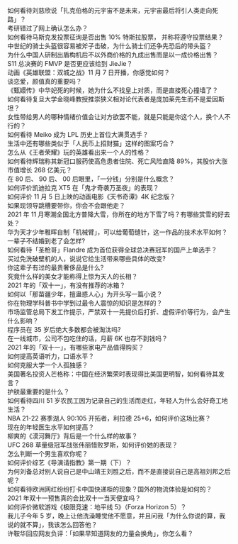 如何看待刘慈欣说「扎克伯格的元宇宙不是未来，元宇宙最后将引人类走向死路」？  
考研错过了网上确认怎么办？  
如何看待马斯克发投票征询是否出售 10% 特斯拉股票， 并称将遵守投票结果？  
中世纪的骑士头盔很容易被斧子击破，为什么骑士们还争先恐后的带头盔？  
为什么中国人研制出盾构机后不以外商价格的九成出售而是以一成价格出售？  
S11 总决赛的 FMVP 是否更应该给到 JieJie？  
动画《英雄联盟：双城之战》11 月 7 日开播，你感觉如何？  
谈恋爱，颜值真的重要吗？  
《甄嬛传》中华妃死的时候，她为什么不找皇上对质，而是直接死心撞墙了？  
如何看待复旦大学金晓峰教授推崇狭义相对论代表者是庞加莱先生而不是爱因斯坦？  
女性带给男人的哪种情绪价值会让对方欲罢不能，就是只能是你这个人，换个人不行的？  
如何看待 Meiko 成为 LPL 历史上首位大满贯选手？  
生活中还有哪些类似于「人民币上招财猫」这样的图案巧合？  
怎么从《王者荣耀》玩的英雄看出来一个人的性格？  
如何看待辉瑞称其新冠口服药使高危患者住院、死亡风险直降 89%，其股价大涨市值增长 268 亿美元？  
在 80  后、 90 后、 00 后眼里，「一分钱」分别是什么概念？  
如何评价凯迪拉克 XT5 在「鬼才奇袭万圣夜」的表现？  
如何评价 11 月 5 日上映的动画电影《天书奇谭》4K 纪念版？  
如果现领导跳槽要带你，你会不会跟他走？  
2021 年 11 月寒潮全国北方普降大雪，你所在的地方下雪了吗？有哪些赏雪的好去处？  
华为天才少年稚晖自制「机械臂」，可以给葡萄缝针，这一作品的技术水平如何？  
一辈子不结婚到老了会怎样?  
如何看待「圣枪哥」Flandre 成为首位获得全球总决赛冠军的国产上单选手？  
买过免洗破壁机的人，说说它给生活带来哪些具体的改变?  
你这辈子有过的最贵奢侈品是什么?  
究竟什么样的美女才能称得上惊为天人的长相？  
2021 年的「双十一」，有没有推荐的冰箱？  
如何以「那苗疆少年，擅蛊惑人心」为开头写一篇小说？  
你在物理学科普书中学到过最令人震惊的知识是怎样的？  
市场监管总局下发工作提示，严禁双十一先提价后打折、虚假评价等行为，会产生什么影响？  
程序员在 35 岁后绝大多数都会被淘汰吗?  
在一线城市，公司不包吃住的话，月薪 6K 也存不到钱吗？  
2021 年的「双十一」，有哪些家电产品值得购买？  
如何提高英语听力，口语水平？  
如何克服大学一个人孤独感？  
美国著名投资人芒格称：中国在经济繁荣时表现得比美国更明智，如何看待其发言？  
护肤最重要的是什么？  
如何看待四川 51 岁农民工因为记录自己的生活而走红，年轻人为什么会好奇工地生活？  
NBA 21-22 赛季湖人 90:105 开拓者，利拉德 25+6，如何评价这场比赛？  
现在的年轻医生水平如何提高？  
柳爽的《漠河舞厅》背后是一个什么样的故事？  
UFC 268 草量级冠军战张伟丽惜败罗斯，如何评价她的表现？  
怎么判断一个男生喜欢你呢？  
如何评价综艺《导演请指教》第一期（下）？  
为何刘备总对别人说自己是中山靖王刘胜之后，而不是直接说自己是高祖刘邦之后呢？  
如何看待欧洲网红纷纷打卡中国快递柜的现象？国外的物流体验是如何的？  
2021 年双十一预售真的会比双十一当天便宜吗？  
如何评价微软游戏《极限竞速：地平线 5》（Forza Horizon 5）？  
我儿子今年 5 岁，晚上让他洗澡睡觉他不愿意，并且问我「为什么你说的算，我说的就不算」，我该怎么回答他？  
许鞍华回应网友负评：「如果早知道网友的力量会换角」，你怎么看？  
